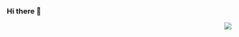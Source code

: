 ### Hi there 👋

<img align="right" src="https://github-readme-stats.vercel.app/api?username=Hancoson&show_icons=true&icon_color=415fff&bg_color=f7f7f7&hide_title=true" />

<!--
**Hancoson/Hancoson** is a ✨ _special_ ✨ repository because its `README.md` (this file) appears on your GitHub profile.

Here are some ideas to get you started:

- 🔭 I’m currently working on ...
- 🌱 I’m currently learning ...
- 👯 I’m looking to collaborate on ...
- 🤔 I’m looking for help with ...
- 💬 Ask me about ...
- 📫 How to reach me: ...
- 😄 Pronouns: ...
- ⚡ Fun fact: ...
-->
